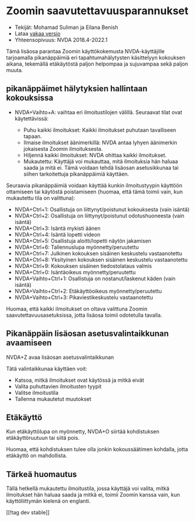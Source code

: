 # Zoomin saavutettavuusparannukset #

* Tekijät: Mohamad Suliman ja Eilana Benish
* Lataa [vakaa versio][1]
* Yhteensopivuus: NVDA 2018.4-2022.1

Tämä lisäosa parantaa Zoomin käyttökokemusta NVDA-käyttäjille tarjoamalla
pikanäppäimiä eri tapahtumahälytysten käsittelyyn kokouksen aikana,
tekemällä etäkäytöstä paljon helpompaa ja sujuvampaa sekä paljon muuta.

## pikanäppäimet hälytyksien hallintaan kokouksissa

* NVDA+Vaihto+A: vaihtaa eri ilmoitustilojen välillä. Seuraavat tilat ovat
  käytettävissä:

    * Puhu kaikki ilmoitukset: Kaikki ilmoitukset puhutaan tavalliseen
      tapaan.
    * Ilmaise ilmoitukset äänimerkillä: NVDA antaa lyhyen äänimerkin
      jokaisesta Zoomin ilmoituksesta.
    * Hiljennä kaikki ilmoitukset: NVDA ohittaa kaikki ilmoitukset.
    * Mukautettu: Käyttäjä voi mukauttaa, mitä ilmoituksia hän haluaa saada
      ja mitä ei. Tämä voidaan tehdä lisäosan asetusikkunaa tai siihen
      tarkoitettuja pikanäppäimiä käyttäen.

Seuraavia pikanäppäimiä voidaan käyttää kunkin ilmoitustyypin käyttöön
ottamiseen tai käytöstä poistamiseen (huomaa, että tämä toimii vain, kun
mukautettu tila on valittuna):

* NVDA+Ctrl+1: Osallistuja on liittynyt/poistunut kokouksesta (vain isäntä)
* NVDA+Ctrl+2: Osallistuja on liittynyt/poistunut odotushuoneesta (vain
  isäntä)
* NVDA+Ctrl+3: Isäntä mykisti äänen
* NVDA+Ctrl+4: Isäntä lopetti videon
* NVDA+Ctrl+5: Osallistuja aloitti/lopetti näytön jakamisen
* NVDA+Ctrl+6: Tallennuslupa myönnetty/peruutettu
* NVDA+Ctrl+7: Julkinen kokouksen sisäinen keskustelu vastaanotettu
* NVDA+Ctrl+8: Yksityinen kokouksen sisäinen keskustelu vastaanotettu
* NVDA+Ctrl+9: Kokouksen sisäinen tiedostolataus valmis
* NVDA+Ctrl+0: Isäntäoikeus myönnetty/peruutettu
* NVDA+Vaihto+Ctrl+1: Osallistuja on nostanut/laskenut käden (vain isäntä)
* NVDA+Vaihto+Ctrl+2: Etäkäyttöoikeus myönnetty/peruutettu
* NVDA+Vaihto+Ctrl+3: Pikaviestikeskustelu vastaanotettu


Huomaa, että kaikki ilmoitukset on oltava valittuna Zoomin
saavutettavuusasetuksissa, jotta lisäosa toimii odotetulla tavalla.

## Pikanäppäin lisäosan asetusvalintaikkunan avaamiseen

NVDA+Z avaa lisäosan asetusvalintaikkunan

Tätä valintaikkunaa käyttäen voit:

* Katsoa, mitkä ilmoitukset ovat käytössä ja mitkä eivät
* Valita puhuttavien ilmoitusten tyypit
* Valitse ilmoitustila
* Tallenna mukautetut muutokset

## Etäkäyttö

Kun etäkäyttölupa on myönnetty, NVDA+O siirtää kohdistuksen etäkäyttöruutuun
tai siitä pois.

Huomaa, että kohdistuksen tulee olla jonkin kokoussäätimen kohdalla, jotta
etäkäyttö on mahdollista.

## Tärkeä huomautus

Tällä hetkellä mukautettu ilmoitustila, jossa käyttäjä voi valita, mitkä
ilmoitukset hän haluaa saada ja mitkä ei, toimii Zoomin kanssa vain, kun
käyttöliittymän kielenä on englanti.

[[!tag dev stable]]

[1]: https://www.nvaccess.org/addonStore/legacy?file=zoomEnhancements
